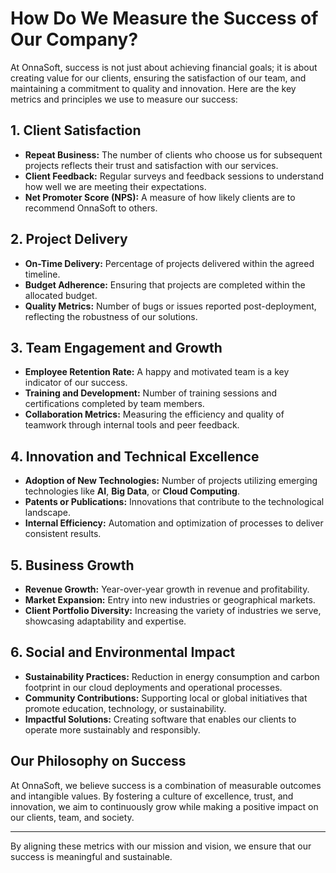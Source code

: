 # How Do We Measure the Success of Our Company?

At OnnaSoft, success is not just about achieving financial goals; it is about creating value for our clients, ensuring the satisfaction of our team, and maintaining a commitment to quality and innovation. Here are the key metrics and principles we use to measure our success:

## **1. Client Satisfaction**
- **Repeat Business:** The number of clients who choose us for subsequent projects reflects their trust and satisfaction with our services.
- **Client Feedback:** Regular surveys and feedback sessions to understand how well we are meeting their expectations.
- **Net Promoter Score (NPS):** A measure of how likely clients are to recommend OnnaSoft to others.

## **2. Project Delivery**
- **On-Time Delivery:** Percentage of projects delivered within the agreed timeline.
- **Budget Adherence:** Ensuring that projects are completed within the allocated budget.
- **Quality Metrics:** Number of bugs or issues reported post-deployment, reflecting the robustness of our solutions.

## **3. Team Engagement and Growth**
- **Employee Retention Rate:** A happy and motivated team is a key indicator of our success.
- **Training and Development:** Number of training sessions and certifications completed by team members.
- **Collaboration Metrics:** Measuring the efficiency and quality of teamwork through internal tools and peer feedback.

## **4. Innovation and Technical Excellence**
- **Adoption of New Technologies:** Number of projects utilizing emerging technologies like **AI**, **Big Data**, or **Cloud Computing**.
- **Patents or Publications:** Innovations that contribute to the technological landscape.
- **Internal Efficiency:** Automation and optimization of processes to deliver consistent results.

## **5. Business Growth**
- **Revenue Growth:** Year-over-year growth in revenue and profitability.
- **Market Expansion:** Entry into new industries or geographical markets.
- **Client Portfolio Diversity:** Increasing the variety of industries we serve, showcasing adaptability and expertise.

## **6. Social and Environmental Impact**
- **Sustainability Practices:** Reduction in energy consumption and carbon footprint in our cloud deployments and operational processes.
- **Community Contributions:** Supporting local or global initiatives that promote education, technology, or sustainability.
- **Impactful Solutions:** Creating software that enables our clients to operate more sustainably and responsibly.

## **Our Philosophy on Success**
At OnnaSoft, we believe success is a combination of measurable outcomes and intangible values. By fostering a culture of excellence, trust, and innovation, we aim to continuously grow while making a positive impact on our clients, team, and society.

---

By aligning these metrics with our mission and vision, we ensure that our success is meaningful and sustainable.
